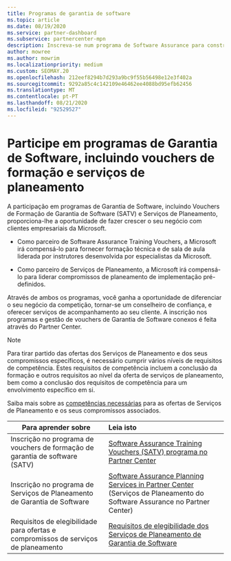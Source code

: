 ```yaml
---
title: Programas de garantia de software
ms.topic: article
ms.date: 08/19/2020
ms.service: partner-dashboard
ms.subservice: partnercenter-mpn
description: Inscreva-se num programa de Software Assurance para construir negócios e seja compensado por fornecer formação e planeamento a clientes empresariais.
author: mowree
ms.author: mowrim
ms.localizationpriority: medium
ms.custom: SEOMAY.20
ms.openlocfilehash: 212eef8294b7d293a9bc9f55b56498e12e3f402a
ms.sourcegitcommit: 9292a85c4c142109e46462ee4088bd95efb62456
ms.translationtype: MT
ms.contentlocale: pt-PT
ms.lasthandoff: 08/21/2020
ms.locfileid: "92529527"
---
```

# <a name="participate-in-software-assurance-programs-including-training-vouchers-and-planning-services"></a>Participe em programas de Garantia de Software, incluindo vouchers de formação e serviços de planeamento

A participação em programas de Garantia de Software, incluindo Vouchers de Formação de Garantia de Software (SATV) e Serviços de Planeamento, proporciona-lhe a oportunidade de fazer crescer o seu negócio com clientes empresariais da Microsoft. 

- Como parceiro de Software Assurance Training Vouchers, a Microsoft irá compensá-lo para fornecer formação técnica e de sala de aula liderada por instrutores desenvolvida por especialistas da Microsoft. 

- Como parceiro de Serviços de Planeamento, a Microsoft irá compensá-lo para liderar compromissos de planeamento de implementação pré-definidos. 

Através de ambos os programas, você ganha a oportunidade de diferenciar o seu negócio da competição, tornar-se um conselheiro de confiança, e oferecer serviços de acompanhamento ao seu cliente. A inscrição nos programas e gestão de vouchers de Garantia de Software conexos é feita através do Partner Center.

> [!NOTE]
> Para tirar partido das ofertas dos Serviços de Planeamento e dos seus compromissos específicos, é necessário cumprir vários níveis de requisitos de competência. Estes requisitos de competência incluem a conclusão da formação e outros requisitos ao nível da oferta de serviços de planeamento, bem como a conclusão dos requisitos de competência para um envolvimento específico em si.  
>
> Saiba mais sobre as [competências necessárias](software-assurance-dps-requirements.md) para as ofertas de Serviços de Planeamento e os seus compromissos associados.


|**Para aprender sobre**   |**Leia isto**   |
|--------------------------|:------------------|
|Inscrição no programa de vouchers de formação de garantia de software (SATV)  | [Software Assurance Training Vouchers (SATV) programa no Partner Center](software-assurance-satv.md)|
|Inscrição no programa de Serviços de Planeamento de Garantia de Software | [Software Assurance Planning Services in Partner Center](software-assurance-dps.md) (Serviços de Planeamento do Software Assurance no Partner Center) |
|Requisitos de elegibilidade para ofertas e compromissos de serviços de planeamento  | [Requisitos de elegibilidade dos Serviços de Planeamento de Garantia de Software](software-assurance-dps-requirements.md)  |